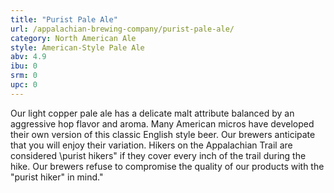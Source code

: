 ```yaml
---
title: "Purist Pale Ale"
url: /appalachian-brewing-company/purist-pale-ale/
category: North American Ale
style: American-Style Pale Ale
abv: 4.9
ibu: 0
srm: 0
upc: 0
---
```

Our light copper pale ale has a delicate malt attribute balanced by an aggressive hop flavor and aroma. Many American micros have developed their own version of this classic English style beer. Our brewers anticipate that you will enjoy their variation. 
Hikers on the Appalachian Trail are considered \purist hikers\" if they cover every inch of the trail during the hike. Our brewers refuse to compromise the quality of our products with the \"purist hiker\" in mind."
